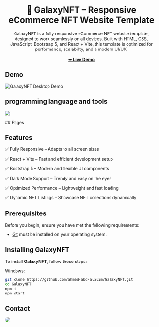 <div align="center">
<h1 align="center">🌌 GalaxyNFT – Responsive eCommerce NFT Website Template</h1>
GalaxyNFT is a fully responsive eCommerce NFT website template, designed to work seamlessly on all devices. Built with HTML, CSS, JavaScript, Bootstrap 5, and React + Vite, this template is optimized for performance, scalability, and a modern UI/UX.
<br />
<br />
<a href="https://galaxynft.pages.dev/"><strong>➥ Live Demo</strong></a>
<br />
</div>

## Demo

![GalaxyNFT Desktop Demo](./website-demo-image/GalaxyNFTPanen.jpg "Desktop Demo")

## programming language and tools

<p>
   <a href="#">
    <img src="https://skillicons.dev/icons?i=html,css,js,bootstrap,react,vscode,ps,&perline=7" />
   </a>
</p>
## Pages


## Features

<p>✅ Fully Responsive – Adapts to all screen sizes</p>
<p>✅ React + Vite – Fast and efficient development setup</p>
<p>✅ Bootstrap 5 – Modern and flexible UI components</p>
<p>✅ Dark Mode Support – Trendy and easy on the eyes</p>
<p>✅ Optimized Performance – Lightweight and fast loading</p>
<p>✅ Dynamic NFT Listings – Showcase NFT collections dynamically</p>

## Prerequisites

Before you begin, ensure you have met the following requirements:

- [Git](https://git-scm.com/downloads "Download Git") must be installed on your operating system.

## Installing GalaxyNFT

To install **GalaxyNFT**, follow these steps:

Windows:

```bash
git clone https://github.com/ahmed-abd-alalim/GalaxyNFT.git
cd GalaxyNFT
npm i
npm start
```

## Contact

<p align="left">
  <a href="https://www.linkedin.com/in/ahmed-abd-alalim-286768299/" target="_blank"><img src="https://img.shields.io/badge/-LinkedIn-%230077B5?style=for-the-badge&logo=linkedin&logoColor=white" style="border-radius: 30px" target="_blank"></a>
</p>
